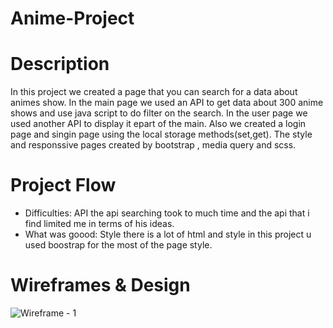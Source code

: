 # Anime-Project
# Description
In this project we created a page that you can search for a data about animes show.
In the main page we used an API to get data about 300 anime shows and use java script to do filter on the search.
In the user page we used another API to display it epart of the main.
Also we created a login page and singin page using the local storage methods(set,get).
The style and responssive pages created by bootstrap , media query and scss.
# Project Flow
* Difficulties:
 API the api searching took to much time and the api that i find limited me in terms of his ideas.
* What was goood:
 Style there is a lot of html and style in this project u used boostrap for the most of the page style.
# Wireframes & Design
![Wireframe - 1](https://miro.com/app/board/uXjVOm0VXMQ=/)
